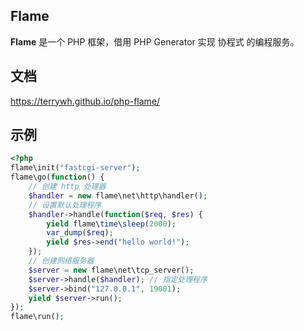## Flame
**Flame** 是一个 PHP 框架，借用 PHP Generator 实现 协程式 的编程服务。

## 文档
https://terrywh.github.io/php-flame/


## 示例
``` PHP
<?php
flame\init("fastcgi-server");
flame\go(function() {
	// 创建 http 处理器
	$handler = new flame\net\http\handler();
	// 设置默认处理程序
	$handler->handle(function($req, $res) {
		yield flame\time\sleep(2000);
		var_dump($req);
		yield $res->end("hello world!");
	});
	// 创建网络服务器
	$server = new flame\net\tcp_server();
	$server->handle($handler); // 指定处理程序
	$server->bind("127.0.0.1", 19001);
	yield $server->run();
});
flame\run();
```
